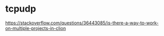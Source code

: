 # tcpudp

https://stackoverflow.com/questions/36443085/is-there-a-way-to-work-on-multiple-projects-in-clion
